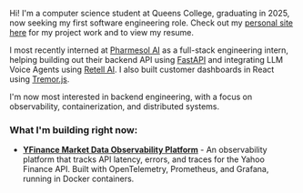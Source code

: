 Hi! I'm a computer science student at Queens College, graduating in 2025, now seeking my first software engineering role. Check out my [personal site here](https://shahjacob.netlify.app/) for my project work and to view my resume.

I most recently interned at [Pharmesol AI](https://www.pharmesol.com/) as a full-stack engineering intern, helping building out their backend API using [FastAPI](https://fastapi.tiangolo.com/) and integrating LLM Voice Agents using [Retell AI](https://www.retellai.com/). I also built customer dashboards in React using [Tremor.js](https://tremor.so/).

I'm now most interested in backend engineering, with a focus on observability, containerization, and distributed systems.

### What I'm building right now:

* [**YFinance Market Data Observability Platform**](https://github.com/shahjacobb/Market-Data-API-Observability-Platform) - An observability platform that tracks API latency, errors, and traces for the Yahoo Finance API. Built with OpenTelemetry, Prometheus, and Grafana, running in Docker containers.
